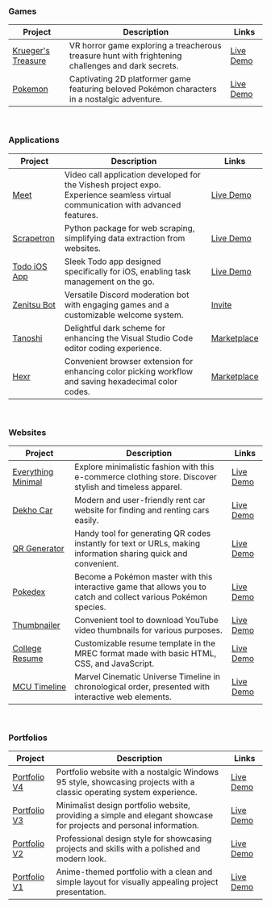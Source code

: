 ### Games

| Project                                                      | Description                                                  | Links                                                        |
| ------------------------------------------------------------ | ------------------------------------------------------------ | ------------------------------------------------------------ |
| [Krueger's Treasure](https://github.com/KlepticGames/KruegersTreasue) | VR horror game exploring a treacherous treasure hunt with frightening challenges and dark secrets. | [Live Demo](https://github.com/KlepticGames/)                |
| [Pokemon](https://github.com/rohzzn/pokemon)                 | Captivating 2D platformer game featuring beloved Pokémon characters in a nostalgic adventure. | [Live Demo](https://rohzzn.github.io/pokemon/)               |

<br>

### Applications

| Project                                                      | Description                                                  | Links                                                        |
| ------------------------------------------------------------ | ------------------------------------------------------------ | ------------------------------------------------------------ |
| [Meet](https://github.com/rohzzn/meet)                  | Video call application developed for the Vishesh project expo. Experience seamless virtual communication with advanced features. | [Live Demo](https://ckvyqugj7184663idk0i811d0su-8rbb2fvau-calatop.vercel.app/authenticate) |
| [Scrapetron](https://github.com/rohzzn/scrapetron)           | Python package for web scraping, simplifying data extraction from websites. | [Live Demo](https://pypi.org/project/scrapetron/)            |
| [Todo iOS App](https://github.com/rohzzn/todoapp)            | Sleek Todo app designed specifically for iOS, enabling task management on the go. | [Live Demo](https://github.com/rohzzn/todoapp)               |
| [Zenitsu Bot](https://github.com/rohzzn/Zenitsu-bot)         | Versatile Discord moderation bot with engaging games and a customizable welcome system. | [Invite](https://discord.com/oauth2/authorize?client_id=766218598913146901&permissions=8&scope=bot) |
| [Tanoshi](https://github.com/rohzzn/tanoshi)                 | Delightful dark scheme for enhancing the Visual Studio Code editor coding experience. | [Marketplace](https://marketplace.visualstudio.com/items?itemName=RohanSanjeev.tanoshi) |
| [Hexr](https://github.com/rohzzn/hexpicker)            | Convenient browser extension for enhancing color picking workflow and saving hexadecimal color codes. | [Marketplace](https://chrome.google.com/webstore/detail/hex-picker/jmnkgndafoldkblpnmmollbgkdfemmfc/related?hl=en-GB&authuser=3) |

<br>

### Websites

| Project                                                      | Description                                                  | Links                                                        |
| ------------------------------------------------------------ | ------------------------------------------------------------ | ------------------------------------------------------------ |
| [Everything Minimal](https://github.com/EverythingMinimal)   | Explore minimalistic fashion with this e-commerce clothing store. Discover stylish and timeless apparel. | [Live Demo](https://github.com/EverythingMinimal)            |
| [Dekho Car](https://github.com/rohzzn/dekhocar)              | Modern and user-friendly rent car website for finding and renting cars easily. | [Live Demo](https://dekhocar.vercel.app/)                    |
| [QR Generator](https://github.com/rohzzn/qr)                 | Handy tool for generating QR codes instantly for text or URLs, making information sharing quick and convenient. | [Live Demo](https://rohzzn.github.io/qr/)                    |
| [Pokedex](https://rohzzn.github.io/pokemon/)                 | Become a Pokémon master with this interactive game that allows you to catch and collect various Pokémon species. | [Live Demo](https://rohzzn.github.io/pokedex/)               |
| [Thumbnailer](https://github.com/rohzzn/thumbnails) | Convenient tool to download YouTube video thumbnails for various purposes. | [Live Demo](https://rohzzn.github.io/thumbnails/)            |
| [College Resume](https://github.com/rohzzn/mrec-resume) | Customizable resume template in the MREC format made with basic HTML, CSS, and JavaScript. | [Live Demo](https://mrec-resume.vercel.app)            |
| [MCU Timeline](https://github.com/rohzzn/mcu_timeline) | Marvel Cinematic Universe Timeline in chronological order, presented with interactive web elements. | [Live Demo](https://rohzzn.github.io/mcu_timeline/)            |


<br>

### Portfolios

| Project                                                      | Description                                                  | Links                                                        |
| ------------------------------------------------------------ | ------------------------------------------------------------ | ------------------------------------------------------------ |
| [Portfolio V4](https://github.com/rohzzn/windows95) | Portfolio website with a nostalgic Windows 95 style, showcasing projects with a classic operating system experience. | [Live Demo](https://rohzzn.github.io/windows95/)            |
| [Portfolio V3](https://github.com/rohzzn/portfolio_v3/)     | Minimalist design portfolio website, providing a simple and elegant showcase for projects and personal information. | [Live Demo](https://rohzzn.github.io/portfolio_v3/)         |
| [Portfolio V2](https://github.com/rohzzn/portfolio_v2)      | Professional design style for showcasing projects and skills with a polished and modern look. | [Live Demo](https://rohzzn.github.io/portfolio_v2/)         |
| [Portfolio V1](https://github.com/rohzzn/portfolio_v1)      | Anime-themed portfolio with a clean and simple layout for visually appealing project presentation. | [Live Demo](https://rohzzn.github.io/portfolio_v1/)         |

